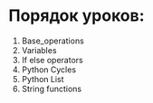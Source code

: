 # Порядок уроков:
1. Base_operations
2. Variables
3. If else operators
4. Python Cycles
5. Python List
6. String functions
